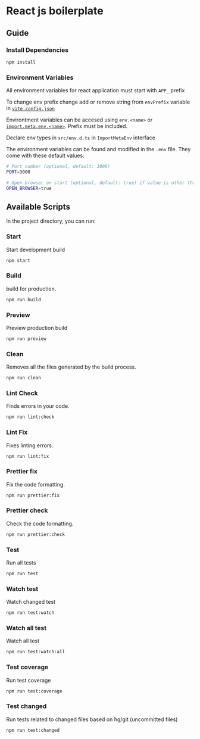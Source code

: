 # React js boilerplate

## Guide

### Install Dependencies

```bash
npm install
```

### Environment Variables

All environment variables for react application must start with `APP_` prefix

To change env prefix change add or remove string from `envPrefix` variable in [`vite.config.json`](./vite.config.ts)

Environtment variables can be accesed using `env.<name>` or [`import.meta.env.<name>`](https://vitejs.dev/guide/env-and-mode.html). Prefix must be included.

Declare env types in `src/env.d.ts` in `ImportMetaEnv` interface

The environment variables can be found and modified in the `.env` file. They come with these default values:

```bash
# Port number (optional, default: 3000)
PORT=3000

# Open browser on start (optional, default: true) if value is other than "true" it will be read as false
OPEN_BROWSER=true
```

## Available Scripts

In the project directory, you can run:

### Start

Start development build

```bash
npm start
```

### Build

build for production.

```bash
npm run build
```

### Preview

Preview production build

```bash
npm run preview
```

### Clean

Removes all the files generated by the build process.

```bash
npm run clean
```

### Lint Check

Finds errors in your code.

```bash
npm run lint:check
```

### Lint Fix

Fixes linting errors.

```bash
npm run lint:fix
```

### Prettier fix

Fix the code formatting.

```bash
npm run prettier:fix
```

### Prettier check

Check the code formatting.

```bash
npm run prettier:check
```

### Test

Run all tests

```bash
npm run test
```

### Watch test

Watch changed test

```bash
npm run test:watch
```

### Watch all test

Watch all test

```bash
npm run test:watch:all
```

### Test coverage

Run test coverage

```bash
npm run test:coverage
```

### Test changed

Run tests related to changed files based on hg/git (uncommitted files)

```bash
npm run test:changed
```
